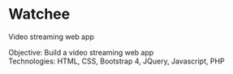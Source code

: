 # Watchee
Video streaming web app

Objective: Build a video streaming web app <br>
Technologies: HTML, CSS, Bootstrap 4, JQuery, Javascript, PHP
